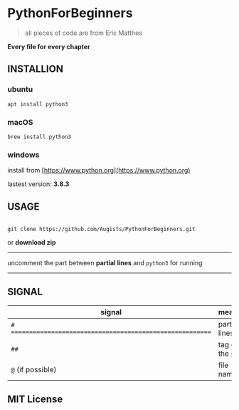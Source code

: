 # PythonForBeginners

> all pieces of code are from Eric Matthes

**Every file for every chapter**

## INSTALLION

### ubuntu

`apt install python3`

### macOS

`brew install python3`

### windows

install from [https://www.python.org](https://www.python.org)

lastest version: **3.8.3**


## USAGE

```

git clone https://github.com/Augists/PythonForBeginners.git

```

or **download zip**

---

uncomment the part between **partial lines** and `python3` for running

---

## SIGNAL

| signal | meaning |
| ------ | ------- | 
| `# =======================================================` | partial lines |
| `##` | tag of the part |
| `@` (if possible) | file name |

## MIT License

